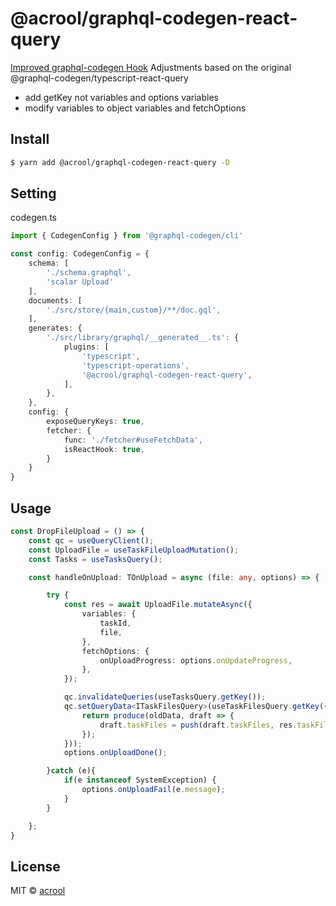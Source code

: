 # @acrool/graphql-codegen-react-query

[Improved graphql-codegen Hook](https://medium.com/@imaginechiu/improved-graphql-codegen-hook-4606cee4c29c)
Adjustments based on the original @graphql-codegen/typescript-react-query

- add getKey not variables and options variables
- modify variables to object variables and fetchOptions 

## Install

```bash
$ yarn add @acrool/graphql-codegen-react-query -D
```


## Setting

codegen.ts

```typescript
import { CodegenConfig } from '@graphql-codegen/cli'

const config: CodegenConfig = {
    schema: [
        './schema.graphql',
        'scalar Upload'
    ],
    documents: [
        './src/store/{main,custom}/**/doc.gql',
    ],
    generates: {
        './src/library/graphql/__generated__.ts': {
            plugins: [
                'typescript',
                'typescript-operations',
                '@acrool/graphql-codegen-react-query',
            ],
        },
    },
    config: {
        exposeQueryKeys: true,
        fetcher: {
            func: './fetcher#useFetchData',
            isReactHook: true,
        }
    }
}
```


## Usage

```typescript
const DropFileUpload = () => {
    const qc = useQueryClient();
    const UploadFile = useTaskFileUploadMutation();
    const Tasks = useTasksQuery();

    const handleOnUpload: TOnUpload = async (file: any, options) => {

        try {
            const res = await UploadFile.mutateAsync({
                variables: {
                    taskId,
                    file,
                },
                fetchOptions: {
                    onUploadProgress: options.onUpdateProgress,
                },
            });

            qc.invalidateQueries(useTasksQuery.getKey());
            qc.setQueryData<ITaskFilesQuery>(useTaskFilesQuery.getKey({taskId}), ((oldData) => {
                return produce(oldData, draft => {
                    draft.taskFiles = push(draft.taskFiles, res.taskFileUpload.newData);
                });
            }));
            options.onUploadDone();

        }catch (e){
            if(e instanceof SystemException) {
                options.onUploadFail(e.message);
            }
        }

    };
}

```



## License

MIT © [acrool](https://github.com/acrool)
